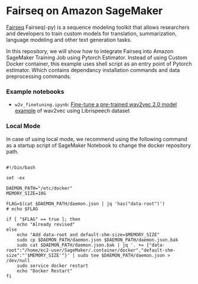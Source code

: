 # Fairseq on Amazon SageMaker

[Fairseq](https://github.com/pytorch/fairseq) Fairseq(-py) is a sequence modeling toolkit that allows researchers and developers to train custom models for translation, summarization, language modeling and other text generation tasks.

In this repository, we will show how to integrate Fairseq into Amazon SageMaker Training Job using Pytorch Estimator. Instead of using Custom Docker container, this example uses shell script as an entry point of Pytorch estimator. Which contains dependancy installation commands and data preprocessing commands.


### Example notebooks
* `w2v_finetuning.ipynb`: [Fine-tune a pre-trained wav2vec 2.0 model example](https://github.com/facebookresearch/fairseq/tree/main/examples/wav2vec) of wav2vec using Librispeech dataset


### Local Mode
In case of using local mode, we recommend using the following command as a startup script of SageMaker Notebook to change the docker repository path.

```console

#!/bin/bash

set -ex

DAEMON_PATH="/etc/docker"
MEMORY_SIZE=10G

FLAG=$(cat $DAEMON_PATH/daemon.json | jq 'has("data-root")')
# echo $FLAG

if [ "$FLAG" == true ]; then
    echo "Already revised"
else
    echo "Add data-root and default-shm-size=$MEMORY_SIZE"
    sudo cp $DAEMON_PATH/daemon.json $DAEMON_PATH/daemon.json.bak
    sudo cat $DAEMON_PATH/daemon.json.bak | jq '. += {"data-root":"/home/ec2-user/SageMaker/.container/docker","default-shm-size":"'$MEMORY_SIZE'"}' | sudo tee $DAEMON_PATH/daemon.json > /dev/null
    sudo service docker restart
    echo "Docker Restart"
fi

```

